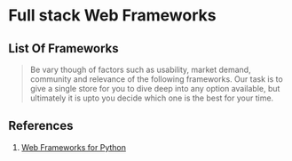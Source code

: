 # Full stack Web Frameworks

## List Of Frameworks

> Be vary though of factors such as usability, market demand, community and relevance of the following frameworks. Our task is to give a single store for you to dive deep into any option available, but ultimately it is upto you decide which one is the best for your time.

## References

1. [Web Frameworks for Python](https://wiki.python.org/moin/WebFrameworks)
